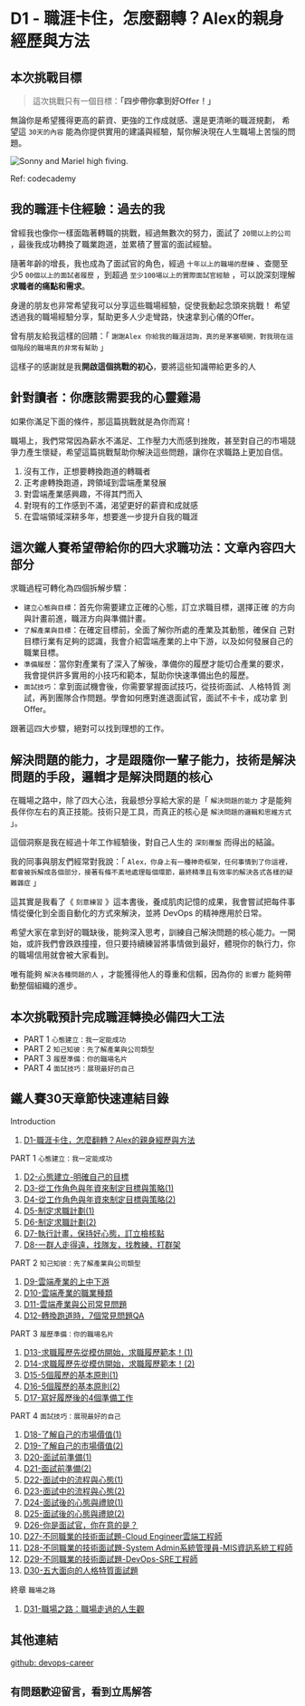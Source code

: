 # D1 - 職涯卡住，怎麼翻轉？Alex的親身經歷與方法

## 本次挑戰目標

> 這次挑戰只有一個目標：**「四步帶你拿到好Offer！」**

無論你是希望獲得更高的薪資、更強的工作成就感、還是更清晰的職涯規劃，
希望這 `30天的內容` 能為你提供實用的建議與經驗，幫你解決現在人生職場上苦惱的問題。

![Sonny and Mariel high fiving.](https://content.codecademy.com/courses/learn-cpp/community-challenge/highfive.gif)

Ref: codecademy

## 我的職涯卡住經驗：過去的我

曾經我也像你一樣面臨著轉職的挑戰，經過無數次的努力，面試了 `20間以上的公司` ，最後我成功轉換了職業跑道，並累積了豐富的面試經驗。

隨著年齡的增長，我也成為了面試官的角色，經過 `十年以上的職場的歷練` 、查閱至少5 `00個以上的面試者履歷` ，到超過 `至少100場以上的實際面試官經驗` ，可以說深刻理解**求職者的痛點和需求**。

身邊的朋友也非常希望我可以分享這些職場經驗，促使我動起念頭來挑戰！
希望透過我的職場經驗分享，幫助更多人少走彎路，快速拿到心儀的Offer。

曾有朋友給我這樣的回饋：「 `謝謝Alex 你給我的職涯諮詢，真的是茅塞頓開，對我現在這個階段的職場真的非常有幫助` 」

這樣子的感謝就是我**開啟這個挑戰的初心**，要將這些知識帶給更多的人

## 針對讀者：你應該需要我的心靈雞湯

如果你滿足下面的條件，那這篇挑戰就是為你而寫！

職場上，我們常常因為薪水不滿足、工作壓力大而感到挫敗，甚至對自己的市場競爭力產生懷疑，希望這篇挑戰幫助你解決這些問題，讓你在求職路上更加自信。

01. 沒有工作，正想要轉換跑道的轉職者
02. 正考慮轉換跑道，跨領域到雲端產業發展
03. 對雲端產業感興趣，不得其門而入
04. 對現有的工作感到不滿，渴望更好的薪資和成就感
05. 在雲端領域深耕多年，想要進一步提升自我的職涯

## 這次鐵人賽希望帶給你的四大求職功法：文章內容四大部分

求職過程可轉化為四個拆解步驟：

* `建立心態與目標`：首先你需要建立正確的心態，訂立求職目標，選擇正確
的方向與計畫前進，職涯方向與準備計畫。
* `了解產業與目標`：在確定目標前，全面了解你所處的產業及其動態，確保自
己對目標行業有足夠的認識，我會介紹雲端產業的上中下游，以及如何發展自己的職業目標。
* `準備履歷`：當你對產業有了深入了解後，準備你的履歷才能切合產業的要求，我會提供許多實用的小技巧和範本，幫助你快速準備出色的履歷。
* `面試技巧`：拿到面試機會後，你需要掌握面試技巧，從技術面試、人格特質
測試，再到團隊合作問題。學會如何應對進退面試官，面試不卡卡，成功拿
到Offer。

跟著這四大步驟，絕對可以找到理想的工作。

## 解決問題的能力，才是跟隨你一輩子能力，技術是解決問題的手段，邏輯才是解決問題的核心

在職場之路中，除了四大心法，我最想分享給大家的是「 `解決問題的能力` 才是能夠長伴你左右的真正技能。技術只是工具，而真正的核心是 `解決問題的邏輯和思維方式` 」。

這個洞察是我在經過十年工作經驗後，對自己人生的 `深刻覆盤` 而得出的結論。

我的同事與朋友們經常對我說：「 `Alex，你身上有一種神奇框架，任何事情到了你這裡，都會被拆解成各個部分，接著有條不紊地處理每個環節，最終精準且有效率的解決各式各樣的疑難雜症` 」

這其實是我看了《 `刻意練習` 》這本書後，養成肌肉記憶的成果，我會嘗試把每件事情從優化到全面自動化的方式來解決，並將 DevOps 的精神應用於日常。

希望大家在拿到好的職缺後，能夠深入思考，訓練自己解決問題的核心能力。一開始，或許我們會跌跌撞撞，但只要持續練習將事情做到最好，體現你的執行力，你的職場信用就會被大家看到。

唯有能夠 `解決各種問題的人` ，才能獲得他人的尊重和信賴，因為你的 `影響力` 能夠帶動整個組織的進步。

## 本次挑戰預計完成職涯轉換必備四大工法

* PART 1 `心態建立：我一定能成功`
* PART 2 `知己知彼：先了解產業與公司類型`
* PART 3 `履歷準備：你的職場名片`
* PART 4 `面試技巧：展現最好的自己`

## 鐵人賽30天章節快速連結目錄

Introduction

01. [D1-職涯卡住，怎麼翻轉？Alex的親身經歷與方法](https://ithelp.ithome.com.tw/articles/10351094)

PART 1 `心態建立：我一定能成功`

01. [D2-心態建立-明確自己的目標](https://ithelp.ithome.com.tw/articles/10352269)
02. [D3-從工作角色與年資來制定目標與策略(1)](https://ithelp.ithome.com.tw/articles/10352821)
03. [D4-從工作角色與年資來制定目標與策略(2)](https://ithelp.ithome.com.tw/articles/10352831)
04. [D5-制定求職計劃(1)](https://ithelp.ithome.com.tw/articles/10353698)
05. [D6-制定求職計劃(2)](https://ithelp.ithome.com.tw/articles/10355044)
06. [D7-執行計畫，保持好心態，訂立檢核點](https://ithelp.ithome.com.tw/articles/10355532)
07. [D8-一群人走得遠，找隊友，找教練，打群架](https://ithelp.ithome.com.tw/articles/10356231)

PART 2 `知己知彼：先了解產業與公司類型`

01. [D9-雲端產業的上中下游](https://ithelp.ithome.com.tw/articles/10357025)
02. [D10-雲端產業的職業種類](https://github.com/qwedsazxc78/devops-career/blob/main/docs/D10-雲端產業的職業種類.md)
03. [D11-雲端產業與公司常見問題](https://github.com/qwedsazxc78/devops-career/blob/main/docs/D11-雲端產業與公司常見問題.md)
04. [D12-轉換跑道時，7個常見問題QA](https://github.com/qwedsazxc78/devops-career/blob/main/docs/D12-轉換跑道時，7個常見問題QA.md)

PART 3 `履歷準備：你的職場名片`

01. [D13-求職履歷先從模仿開始，求職履歷範本！(1)](https://github.com/qwedsazxc78/devops-career/blob/main/docs/D13-求職履歷先從模仿開始，求職履歷範本！(1).md)
02. [D14-求職履歷先從模仿開始，求職履歷範本！(2)](https://github.com/qwedsazxc78/devops-career/blob/main/docs/D14-求職履歷先從模仿開始，求職履歷範本！(2).md)
03. [D15-5個履歷的基本原則(1)](https://github.com/qwedsazxc78/devops-career/blob/main/docs/D15-5個履歷的基本原則(1).md)
04. [D16-5個履歷的基本原則(2)](https://github.com/qwedsazxc78/devops-career/blob/main/docs/D16-5個履歷的基本原則(2).md)
05. [D17-寫好履歷後的4個準備工作](https://github.com/qwedsazxc78/devops-career/blob/main/docs/D17-寫好履歷後的4個準備工作.md)

PART 4 `面試技巧：展現最好的自己`

01. [D18-了解自己的市場價值(1)](https://github.com/qwedsazxc78/devops-career/blob/main/docs/D18-了解自己的市場價值(1).md)
02. [D19-了解自己的市場價值(2)](https://github.com/qwedsazxc78/devops-career/blob/main/docs/D19-了解自己的市場價值(2).md)
03. [D20-面試前準備(1)](https://github.com/qwedsazxc78/devops-career/blob/main/docs/D20-面試前準備(1).md)
04. [D21-面試前準備(2)](https://github.com/qwedsazxc78/devops-career/blob/main/docs/D21-面試前準備(2).md)
05. [D22-面試中的流程與心態(1)](https://github.com/qwedsazxc78/devops-career/blob/main/docs/D22-面試中的流程與心態(1).md)
06. [D23-面試中的流程與心態(2)](https://github.com/qwedsazxc78/devops-career/blob/main/docs/D23-面試中的流程與心態(2).md)
07. [D24-面試後的心態與禮貌(1)](https://github.com/qwedsazxc78/devops-career/blob/main/docs/D24-面試後的心態與禮貌(1).md)
08. [D25-面試後的心態與禮貌(2)](https://github.com/qwedsazxc78/devops-career/blob/main/docs/D25-面試後的心態與禮貌(2).md)
09. [D26-你是面試官，你在意的是？](https://github.com/qwedsazxc78/devops-career/blob/main/docs/D26-你是面試官，你在意的是？.md)
10. [D27-不同職業的技術面試題-Cloud Engineer雲端工程師](https://github.com/qwedsazxc78/devops-career/blob/main/docs/D27-%E4%B8%8D%E5%90%8C%E8%81%B7%E6%A5%AD%E7%9A%84%E6%8A%80%E8%A1%93%E9%9D%A2%E8%A9%A6%E9%A1%8C-Cloud%20Engineer%E9%9B%B2%E7%AB%AF%E5%B7%A5%E7%A8%8B%E5%B8%AB.md)
11. [D28-不同職業的技術面試題-System Admin系統管理員-MIS資訊系統工程師](https://github.com/qwedsazxc78/devops-career/blob/main/docs/D28-%E4%B8%8D%E5%90%8C%E8%81%B7%E6%A5%AD%E7%9A%84%E6%8A%80%E8%A1%93%E9%9D%A2%E8%A9%A6%E9%A1%8C-System%20Admin%E7%B3%BB%E7%B5%B1%E7%AE%A1%E7%90%86%E5%93%A1-MIS%E8%B3%87%E8%A8%8A%E7%B3%BB%E7%B5%B1%E5%B7%A5%E7%A8%8B%E5%B8%AB.md)
12. [D29-不同職業的技術面試題-DevOps-SRE工程師](https://github.com/qwedsazxc78/devops-career/blob/main/docs/D29-%E4%B8%8D%E5%90%8C%E8%81%B7%E6%A5%AD%E7%9A%84%E6%8A%80%E8%A1%93%E9%9D%A2%E8%A9%A6%E9%A1%8C-DevOps-SRE%E5%B7%A5%E7%A8%8B%E5%B8%AB.md)
13. [D30-五大面向的人格特質面試題](https://github.com/qwedsazxc78/devops-career/blob/main/docs/D30-%E4%BA%94%E5%A4%A7%E9%9D%A2%E5%90%91%E7%9A%84%E4%BA%BA%E6%A0%BC%E7%89%B9%E8%B3%AA%E9%9D%A2%E8%A9%A6%E9%A1%8C.md)

終章 `職場之路`

01. [D31-職場之路：職場走過的人生觀](https://github.com/qwedsazxc78/devops-career/blob/main/docs/D31-%E8%81%B7%E5%A0%B4%E4%B9%8B%E8%B7%AF%EF%BC%9A%E8%81%B7%E5%A0%B4%E8%B5%B0%E9%81%8E%E7%9A%84%E4%BA%BA%E7%94%9F%E8%A7%80.md)

## 其他連結

[github: devops-career](https://github.com/qwedsazxc78/devops-career/tree/main)

## `有問題歡迎留言，看到立馬解答`
